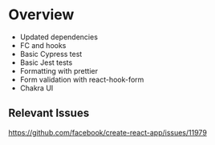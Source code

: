 # Overview

- Updated dependencies
- FC and hooks
- Basic Cypress test
- Basic Jest tests
- Formatting with prettier
- Form validation with react-hook-form
- Chakra UI

## Relevant Issues

https://github.com/facebook/create-react-app/issues/11979
